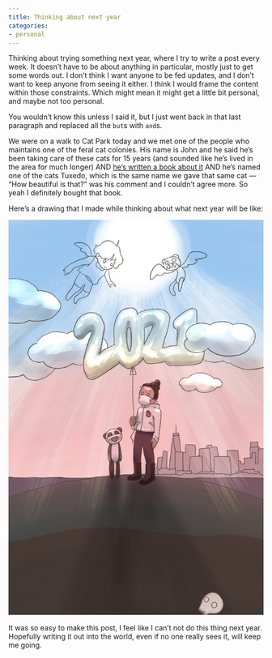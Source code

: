 ```yaml
---
title: Thinking about next year
categories: 
- personal
---
```


Thinking about trying something next year, where I try to write a post every week. It doesn’t have to be about anything in particular, mostly just to get some words out. I don’t think I want anyone to be fed updates, and I don’t want to keep anyone from seeing it either. I think I would frame the content within those constraints. Which might mean it might get a little bit personal, and maybe not too personal.

You wouldn’t know this unless I said it, but I just went back in that last paragraph and replaced all the `but`s with `and`s.

We were on a walk to Cat Park today and we met one of the people who maintains one of the feral cat colonies. His name is John and he said he’s been taking care of these cats for 15 years (and sounded like he’s lived in the area for much longer) AND [he’s written a book about it](https://www.barnesandnoble.com/w/colony-of-cats-john-kasper/1136601520) AND he’s named one of the cats Tuxedo, which is the same name we gave that same cat — “How beautiful is that?” was his comment and I couldn’t agree more. So yeah I definitely bought that book.

Here’s a drawing that I made while thinking about what next year will be like:

![An illustration: Yoko in a mask, standing on a hill with water and a skyline of Lower Manhattan in the background. Panda is next to her, also wearing a mask. Yoko is holding a big balloon that says “2021,” which goes into the clouds. Above the clouds are Little Wing and a Winged Panda, looking down at Yoko and Panda. There is a sun shining down, coming a little bit through the clouds. Deep in the ground of the hill, there is a skull.](/assets/images/2020-12-26-2021-balloon.jpg)

It was so easy to make this post, I feel like I can’t not do this thing next year. Hopefully writing it out into the world, even if no one really sees it, will keep me going.